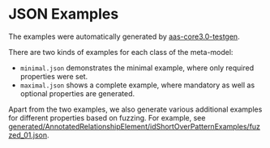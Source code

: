 # JSON Examples

The examples were automatically generated by [aas-core3.0-testgen].

There are two kinds of examples for each class of the meta-model:

* `minimal.json` demonstrates the minimal example, where only required properties were set.
* `maximal.json` shows a complete example, where mandatory as well as optional properties are generated.

Apart from the two examples, we also generate various additional examples for different properties based on fuzzing.
For example, see [generated/AnnotatedRelationshipElement/idShortOverPatternExamples/fuzzed\_01.json].

[aas-core3.0-testgen]: https://github.com/aas-core-works/aas-core3.0-testgen
[generated/AnnotatedRelationshipElement/idShortOverPatternExamples/fuzzed\_01.json]: generated/AnnotatedRelationshipElement/idShortOverPatternExamples/fuzzed\_01.json 
